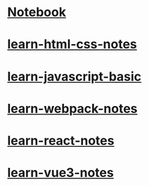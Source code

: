 # [Notebook](https://github.com/Debbl/Notebook)

# [learn-html-css-notes](https://github.com/Debbl/learn-html-css-notes)

# [learn-javascript-basic](https://github.com/Debbl/learn-javascript-basic)

# [learn-webpack-notes](https://github.com/Debbl/learn-webpack-notes)

# [learn-react-notes](https://github.com/Debbl/learn-react-notes)

# [learn-vue3-notes](https://github.com/Debbl/learn-vue3-notes)
